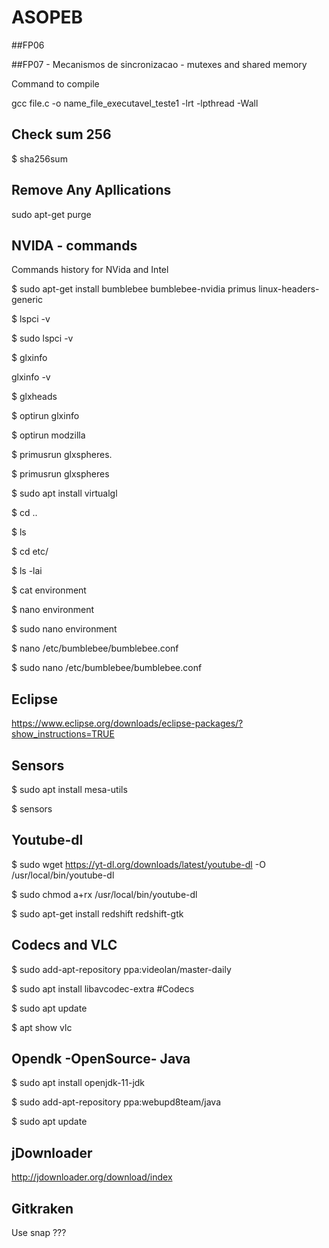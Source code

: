 # ASOPEB

##FP06

##FP07 - Mecanismos de sincronizacao - mutexes and shared memory

Command to compile

gcc file.c -o name_file_executavel_teste1 -lrt -lpthread -Wall

Check sum 256
-------------------------------------------

$ sha256sum <file>

Remove Any Apllications
--------------------------------------------

sudo apt-get purge <package-name>

NVIDA - commands
------------------------------------------

Commands history for NVida and Intel

$ sudo apt-get install bumblebee bumblebee-nvidia primus linux-headers-generic

$ lspci -v

$ sudo lspci -v

$ glxinfo

glxinfo -v

$   glxheads

$   optirun glxinfo

$   optirun modzilla

$   primusrun glxspheres.

$   primusrun glxspheres

$   sudo apt install virtualgl

$   cd ..

$   ls

$   cd etc/

$   ls -lai

$   cat environment 

$   nano environment 

$   sudo nano environment 

$   nano /etc/bumblebee/bumblebee.conf 

$   sudo nano /etc/bumblebee/bumblebee.conf 

Eclipse 
-------------------------------------------

https://www.eclipse.org/downloads/eclipse-packages/?show_instructions=TRUE



Sensors
------------------------------------------

$ sudo apt install mesa-utils

$ sensors

Youtube-dl
------------------------------------------
$ sudo wget https://yt-dl.org/downloads/latest/youtube-dl -O /usr/local/bin/youtube-dl

$ sudo chmod a+rx /usr/local/bin/youtube-dl

$ sudo apt-get install redshift redshift-gtk

Codecs and VLC
--------------------------------------------

$ sudo add-apt-repository ppa:videolan/master-daily

$ sudo apt install libavcodec-extra #Codecs 

$ sudo apt update

$ apt show vlc

Opendk -OpenSource- Java
--------------------------------------------

$ sudo apt install openjdk-11-jdk

$ sudo add-apt-repository ppa:webupd8team/java

$ sudo apt update

jDownloader
--------------------------------------------

http://jdownloader.org/download/index

Gitkraken
-------------------------------------------
Use snap ???
